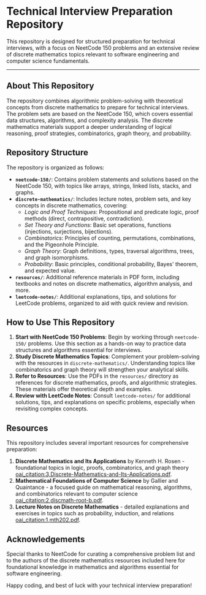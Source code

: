 # Technical Interview Preparation Repository

This repository is designed for structured preparation for technical interviews, with a focus on NeetCode 150 problems and an extensive review of discrete mathematics topics relevant to software engineering and computer science fundamentals.

---



## About This Repository

The repository combines algorithmic problem-solving with theoretical concepts from discrete mathematics to prepare for technical interviews. The problem sets are based on the NeetCode 150, which covers essential data structures, algorithms, and complexity analysis. The discrete mathematics materials support a deeper understanding of logical reasoning, proof strategies, combinatorics, graph theory, and probability.

## Repository Structure

The repository is organized as follows:

- **`neetcode-150/`**: Contains problem statements and solutions based on the NeetCode 150, with topics like arrays, strings, linked lists, stacks, and graphs.
- **`discrete-mathematics/`**: Includes lecture notes, problem sets, and key concepts in discrete mathematics, covering:
  - *Logic and Proof Techniques*: Propositional and predicate logic, proof methods (direct, contrapositive, contradiction).
  - *Set Theory and Functions*: Basic set operations, functions (injections, surjections, bijections).
  - *Combinatorics*: Principles of counting, permutations, combinations, and the Pigeonhole Principle.
  - *Graph Theory*: Graph definitions, types, traversal algorithms, trees, and graph isomorphisms.
  - *Probability*: Basic principles, conditional probability, Bayes' theorem, and expected value.
- **`resources/`**: Additional reference materials in PDF form, including textbooks and notes on discrete mathematics, algorithm analysis, and more.
- **`leetcode-notes/`**: Additional explanations, tips, and solutions for LeetCode problems, organized to aid with quick review and revision.

## How to Use This Repository

1. **Start with NeetCode 150 Problems**: Begin by working through `neetcode-150/` problems. Use this section as a hands-on way to practice data structures and algorithms essential for interviews.
2. **Study Discrete Mathematics Topics**: Complement your problem-solving with the resources in `discrete-mathematics/`. Understanding topics like combinatorics and graph theory will strengthen your analytical skills.
3. **Refer to Resources**: Use the PDFs in the `resources/` directory as references for discrete mathematics, proofs, and algorithmic strategies. These materials offer theoretical depth and examples.
4. **Review with LeetCode Notes**: Consult `leetcode-notes/` for additional solutions, tips, and explanations on specific problems, especially when revisiting complex concepts.

## Resources

This repository includes several important resources for comprehensive preparation:

1. **Discrete Mathematics and Its Applications** by Kenneth H. Rosen - foundational topics in logic, proofs, combinatorics, and graph theory [oai_citation:3,Discrete-Mathematics-and-Its-Applications.pdf](file-service://file-ONtMqlQIHDv2Q7Qh9QII8hyB).
2. **Mathematical Foundations of Computer Science** by Gallier and Quaintance - a focused guide on mathematical reasoning, algorithms, and combinatorics relevant to computer science [oai_citation:2,discmath-root-b.pdf](file-service://file-aipB5QYhtUo6f5g4jVVuTddk).
3. **Lecture Notes on Discrete Mathematics** - detailed explanations and exercises in topics such as probability, induction, and relations [oai_citation:1,mth202.pdf](file-service://file-ijJOcXDCT2rYZcK4urpKViNp).

## Acknowledgements

Special thanks to NeetCode for curating a comprehensive problem list and to the authors of the discrete mathematics resources included here for foundational knowledge in mathematics and algorithms essential for software engineering.

Happy coding, and best of luck with your technical interview preparation!
